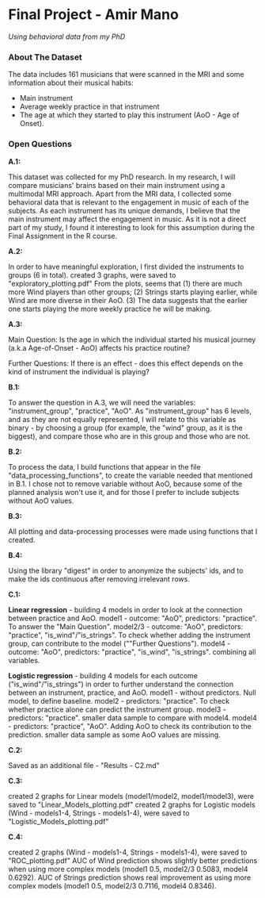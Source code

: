 # Final Project - Amir Mano #
*Using behavioral data from my PhD*

### About The Dataset ###
The data includes 161 musicians that were scanned in the MRI and some information about their musical habits:
- Main instrument
- Average weekly practice in that instrument
- The age at which they started to play this instrument (AoO - Age of Onset).

### Open Questions ###
**A.1:**

This dataset was collected for my PhD research. 
In my research, I will compare musicians' brains based on their main instrument using a multimodal MRI approach. 
Apart from the MRI data, I collected some behavioral data that is relevant to the engagement in music of each of the subjects. 
As each instrument has its unique demands, I believe that the main instrument may affect the engagement in music. 
As it is not a direct part of my study, I found it interesting to look for this assumption during the Final Assignment in the R course.  


**A.2:**

In order to have meaningful exploration, I first divided the instruments to groups (6 in total).
created 3 graphs, were saved to "exploratory_plotting.pdf"
From the plots, seems that (1) there are much more Wind players than other groups;
(2) Strings starts playing earlier, while Wind are more diverse in their AoO.
(3) The data suggests that the earlier one starts playing the more weekly practice he will be making.


**A.3:**

Main Question:
Is the age in which the individual started his musical journey (a.k.a Age-of-Onset - AoO) affects his practice routine?

Further Questions:
If there is an effect - does this effect depends on the kind of instrument the individual is playing?


**B.1:**

To answer the question in A.3, we will need the variables: "instrument_group", "practice", "AoO".
As "instrument_group" has 6 levels, and as they are not equally represented, I will relate to this variable as binary - 
by choosing a group (for example, the "wind" group, as it is the biggest), and compare those who are in this group and those who are not.


**B.2:**

To process the data, I build functions that appear in the file "data_processing_functions", to create the variable needed that mentioned in B.1.
I chose not to remove variable without AoO, because some of the planned analysis won't use it, and for those I prefer to include subjects without AoO values.


**B.3:**

All plotting and data-processing processes were made using functions that I created.


**B.4:**

Using the library "digest" in order to anonymize the subjects' ids, and to make the ids continuous after removing irrelevant rows.


**C.1:**

**Linear regression** - building 4 models in order to look at the connection between practice and AoO.
model1 - outcome: "AoO", predictors: "practice". To answer the "Main Question".
model2/3 - outcome: "AoO", predictors: "practice", "is_wind"/"is_strings". To check whether adding the instrument group, can contribute to the model (""Further Questions").
model4 - outcome: "AoO", predictors: "practice", "is_wind", "is_strings". combining all variables.

**Logistic regression** - building 4 models for each outcome ("is_wind"/"is_strings")  in order to further understand the connection between an instrument, practice, and AoO.
model1 - without predictors. Null model, to define baseline.
model2 - predictors: "practice". To check whether practice alone can predict the instrument group.
model3 - predictors: "practice". smaller data sample to compare with model4.
model4 - predictors: "practice", "AoO". Adding AoO to check its contribution to the prediction. smaller data sample as some AoO values are missing. 

**C.2:**

Saved as an additional file - "Results - C2.md"


**C.3:**

created 2 graphs for Linear models (model1/model2, model1/model3), were saved to "Linear_Models_plotting.pdf"
created 2 graphs for Logistic models (Wind - models1-4, Strings - models1-4), were saved to "Logistic_Models_plotting.pdf"


**C.4:**

created 2 graphs (Wind - models1-4, Strings - models1-4), were saved to "ROC_plotting.pdf"
AUC of Wind prediction shows slightly better predictions when using more complex models (model1 0.5, model2/3 0.5083, model4 0.6292).
AUC of Strings prediction shows real improvement as using more complex models (model1 0.5, model2/3 0.7116, model4 0.8346).
